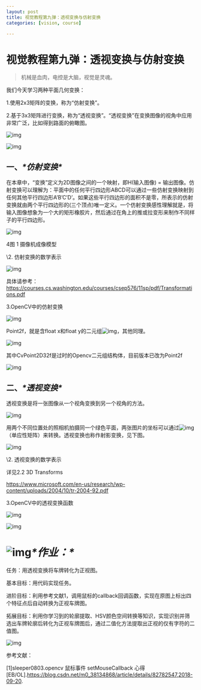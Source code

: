```yaml
---
layout: post
title: 视觉教程第九弹：透视变换与仿射变换
categories: [vision, course]

---
```


# 视觉教程第九弹：透视变换与仿射变换

> 机械是血肉，电控是大脑，视觉是灵魂。



我们今天学习两种平面几何变换：

1.使用2x3矩阵的变换，称为“仿射变换”。

2.基于3x3矩阵进行变换，称为“透视变换”。“透视变换”在变换图像的视角中应用非常广泛，比如得到路面的俯瞰图。

![img](https://github.com/SJTU-RoboMaster-Team/SJTU-RoboMaster-Team.github.io/raw/master/_img/posts/vision-course/wps1.jpg) 

![img](https://github.com/SJTU-RoboMaster-Team/SJTU-RoboMaster-Team.github.io/raw/master/_img/posts/vision-course/wps2.jpg) 

## **一、*****\*仿射变换\****

在本章中，“变换”定义为2D图像之间的一个映射，即H(输入图像) = 输出图像。仿射变换可以理解为：平面中的任何平行四边形ABCD可以通过一些仿射变换映射到任何其他平行四边形A’B’C’D’。如果这些平行四边形的面积不是零，所表示的仿射变换就由两个平行四边形的(三个顶点)唯一定义。一个仿射变换感性理解就是，将输入图像想象为一个大的矩形橡胶片，然后通过在角上的推或拉变形来制作不同样子的平行四边形。

![img](https://github.com/SJTU-RoboMaster-Team/SJTU-RoboMaster-Team.github.io/raw/master/_img/posts/vision-course/wps3.jpg) 

4图 1 摄像机成像模型

\2. 仿射变换的数学表示

 

![img](https://github.com/SJTU-RoboMaster-Team/SJTU-RoboMaster-Team.github.io/raw/master/_img/posts/vision-course/wps4.jpg) 

具体请参考：https://courses.cs.washington.edu/courses/csep576/11sp/pdf/Transformations.pdf

3.OpenCV中的仿射变换

![img](https://github.com/SJTU-RoboMaster-Team/SJTU-RoboMaster-Team.github.io/raw/master/_img/posts/vision-course/wps5.jpg) 

Point2f，就是含float x和float y的二元组![img](https://github.com/SJTU-RoboMaster-Team/SJTU-RoboMaster-Team.github.io/raw/master/_img/posts/vision-course/wps6.jpg)，其他同理。

![img](https://github.com/SJTU-RoboMaster-Team/SJTU-RoboMaster-Team.github.io/raw/master/_img/posts/vision-course/wps7.jpg) 

其中CvPoint2D32f是过时的Opencv二元组结构体，目前版本已改为Point2f

![img](https://github.com/SJTU-RoboMaster-Team/SJTU-RoboMaster-Team.github.io/raw/master/_img/posts/vision-course/wps8.jpg) 

## **二、*****\*透视变换\****

透视变换是将一张图像从一个视角变换到另一个视角的方法。

 

![img](https://github.com/SJTU-RoboMaster-Team/SJTU-RoboMaster-Team.github.io/raw/master/_img/posts/vision-course/wps9.jpg) 

用两个不同位置处的照相机拍摄同一个绿色平面，两张图片的坐标可以通过![img](https://github.com/SJTU-RoboMaster-Team/SJTU-RoboMaster-Team.github.io/raw/master/_img/posts/vision-course/wps10.png)（单应性矩阵）来转换。透视变换也称作射影变换，见下图。

![img](https://github.com/SJTU-RoboMaster-Team/SJTU-RoboMaster-Team.github.io/raw/master/_img/posts/vision-course/wps11.jpg) 

\2. 透视变换的数学表示

 

详见2.2 3D Transforms

https://www.microsoft.com/en-us/research/wp-content/uploads/2004/10/tr-2004-92.pdf

3.OpenCV中的透视变换函数

![img](https://github.com/SJTU-RoboMaster-Team/SJTU-RoboMaster-Team.github.io/raw/master/_img/posts/vision-course/wps12.jpg) 

![img](https://github.com/SJTU-RoboMaster-Team/SJTU-RoboMaster-Team.github.io/raw/master/_img/posts/vision-course/wps13.jpg) 

 

# ![img](file:///C:\Users\imBC\AppData\Local\Temp\ksohtml14788\wps14.png)***\*作业：\****

任务：用透视变换将车牌转化为正视图。

基本目标：用代码实现任务。

进阶目标：利用参考文献1，调用鼠标的callback回调函数，实现在原图上标出四个特征点后自动转换为正视车牌图。

拓展目标：利用你学习到的轮廓提取、HSV颜色空间转换等知识，实现识别并筛选出车牌轮廓后转化为正视车牌图后，通过二值化方法提取出正视的仅有字符的二值图。

![img](https://github.com/SJTU-RoboMaster-Team/SJTU-RoboMaster-Team.github.io/raw/master/_img/posts/vision-course/wps14.png) 

 

参考文献：

[1]sleeper0803.opencv 鼠标事件 setMouseCallback 心得[EB/OL].https://blog.csdn.net/m0_38134868/article/details/82782547,2018-09-20.

 